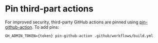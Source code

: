 # Pin third-part actions
For improved security, third-party GitHub actions are pinned using [pin-github-action](https://github.com/mheap/pin-github-action). To add pins:

```
GH_ADMIN_TOKEN={token} pin-github-action .github/workflows/build.yml
```
